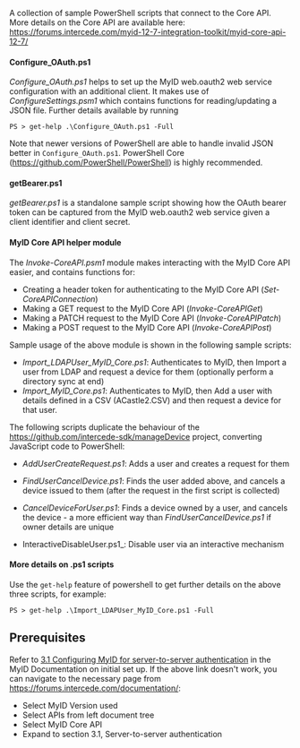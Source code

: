 A collection of sample PowerShell scripts that connect to the Core API.
More details on the Core API are available here: https://forums.intercede.com/myid-12-7-integration-toolkit/myid-core-api-12-7/

#### Configure_OAuth.ps1
_Configure_OAuth.ps1_ helps to set up the MyID web.oauth2 web service configuration with an additional client. It makes use of _ConfigureSettings.psm1_ which contains functions for reading/updating a JSON file.
Further details available by running
```
PS > get-help .\Configure_OAuth.ps1 -Full
```

Note that newer versions of PowerShell are able to handle invalid JSON better in `Configure_OAuth.ps1`. PowerShell Core (https://github.com/PowerShell/PowerShell) is highly recommended.

#### getBearer.ps1
_getBearer.ps1_ is a standalone sample script showing how the OAuth bearer token can be captured from the MyID web.oauth2 web service given a client identifier and client secret.

#### MyID Core API helper module
The _Invoke-CoreAPI.psm1_ module makes interacting with the MyID Core API easier, and contains functions for:
- Creating a header token for authenticating to the MyID Core API (_Set-CoreAPIConnection_)
- Making a GET request to the MyID Core API (_Invoke-CoreAPIGet_)
- Making a PATCH request to the MyID Core API (_Invoke-CoreAPIPatch_)
- Making a POST request to the MyID Core API (_Invoke-CoreAPIPost_)

Sample usage of the above module is shown in the following sample scripts:
- _Import_LDAPUser_MyID_Core.ps1_: Authenticates to MyID, then Import a user from LDAP and request a device for them (optionally perform a directory sync at end)
- _Import_MyID_Core.ps1_: Authenticates to MyID, then Add a user with details defined in a CSV (ACastle2.CSV) and then request a device for that user.

The following scripts duplicate the behaviour of the https://github.com/intercede-sdk/manageDevice project, converting JavaScript code to PowerShell:
- _AddUserCreateRequest.ps1_: Adds a user and creates a request for them
- _FindUserCancelDevice.ps1_: Finds the user added above, and cancels a device issued to them (after the request in the first script is collected)

- _CancelDeviceForUser.ps1_: Finds a device owned by a user, and cancels the device - a more efficient way than _FindUserCancelDevice.ps1_ if owner details are unique

- InteractiveDisableUser.ps1_: Disable user via an interactive mechanism


#### More details on .ps1 scripts
Use the `get-help` feature of powershell to get further details on the above three scripts, for example:

```
PS > get-help .\Import_LDAPUser_MyID_Core.ps1 -Full
```



## Prerequisites

Refer to [3.1 Configuring MyID for server-to-server authentication](https://forums.intercede.com/wp-content/uploads/Flare/MyID-v1207-ent/index.htm#MyID%20Core%20API/Authentication/Configuring%20MyID%20for%20server-to-server%20authentication.htm?TocPath=APIs%257CMyID%2520Core%2520API%257C3%2520Server-to-server%2520authentication%257C_____1) in the MyID Documentation on initial set up.
If the above link doesn't work, you can navigate to the necessary page from https://forums.intercede.com/documentation/:
* Select MyID Version used
* Select APIs from left document tree
* Select MyID Core API
* Expand to section 3.1, Server-to-server authentication